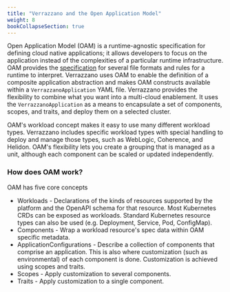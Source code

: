 ```yaml
---
title: "Verrazzano and the Open Application Model"
weight: 8
bookCollapseSection: true
---
```


Open Application Model (OAM) is a runtime-agnostic specification for defining cloud native applications; it allows developers to focus on the application instead of the complexities of a particular runtime infrastructure.  OAM provides the [specification](https://github.com/oam-dev/spec) for several file formats and rules for a runtime to interpret.  Verrazzano uses OAM to enable the definition of a composite application abstraction and makes OAM constructs available within a `VerrazzanoApplication` YAML file.  Verrazzano provides the flexibility to combine what you want into a multi-cloud enablement. It uses the `VerrazzanoApplication` as a means to encapsulate a set of components, scopes, and traits, and deploy them on a selected cluster. 

OAM's workload concept makes it easy to use many different workload types.  Verrazzano includes specific workload types with special handling to deploy and manage those types, such as WebLogic, Coherence, and Helidon.  OAM's flexibility lets you create a grouping that is managed as a unit, although each component can be scaled or updated independently. 

### How does OAM work?
OAM has five core concepts

- Workloads - Declarations of the kinds of resources supported by the platform and the OpenAPI schema for that resource.  Most Kubernetes CRDs can be exposed as workloads.  Standard Kubernetes resource types can also be used (e.g. Deployment, Service, Pod, ConfigMap).
- Components - Wrap a workload resource's spec data within OAM specific metadata.  
- ApplicationConfigurations - Describe a collection of components that comprise an application.  This is also where customization (such as environmental) of each component is done.  Customization is achieved using scopes and traits. 
- Scopes - Apply customization to several components.  
- Traits - Apply customization to a single component.



